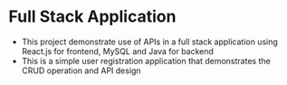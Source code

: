 # Full Stack Application

- This project demonstrate use of APIs in a full stack application using React.js for frontend, MySQL and Java for backend
- This is a simple user registration application that demonstrates the CRUD operation and API design